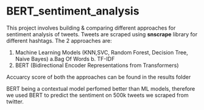 # BERT_sentiment_analysis
This project involves building & comparing different approaches for sentiment analysis of tweets. Tweets are scraped using **snscrape** library for different hashtags.
The 2 approaches are:
1. Machine Learning Models (KNN,SVC, Random Forest, Decision Tree, Naive Bayes)
  a.Bag Of Words
   b. TF-IDF 
2. BERT (Bidirectional Encoder Representations from Transformers)

Accuarcy score of both the approaches can be found in the results folder

BERT being a contextual model perfomed better than ML models, therefore we used BERT to predict the sentiment on 500k tweets we scraped from twitter.
